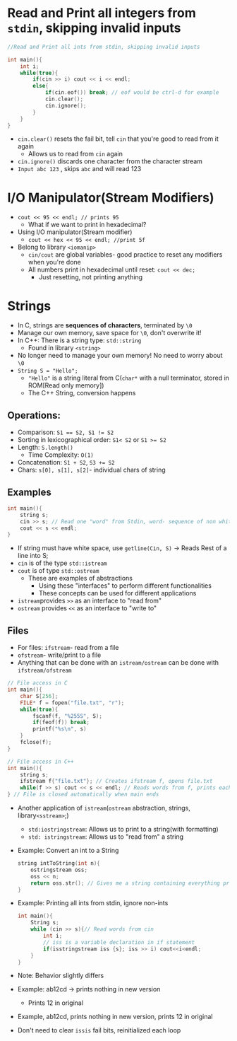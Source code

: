 # Read and Print all integers from `stdin`, skipping invalid inputs

```cpp
//Read and Print all ints from stdin, skipping invalid inputs

int main(){
    int i;
    while(true){
        if(cin >> i) cout << i << endl;
        else{
            if(cin.eof()) break; // eof would be ctrl-d for example
            cin.clear();
            cin.ignore();
        }
    }
}
```

- `cin.clear()` resets the fail bit, tell `cin` that you're good to read from it again
	- Allows us to read from `cin` again
- `cin.ignore()` discards one character from the character stream
- `Input abc 123` , skips `abc` and will read 123
# I/O Manipulator(Stream Modifiers)
- `cout << 95 << endl; // prints 95`
	- What if we want to print in hexadecimal?
- Using I/O manipulator(Stream modifier)
	- `cout << hex << 95 << endl; //print 5f`
- Belong to library `<iomanip>`
	- `cin/cout` are global variables- good practice to reset any modifiers when you're done
  - All numbers print in hexadecimal until reset: `cout << dec;`
	  - Just resetting, not printing anything

# Strings
- In C, strings are **sequences of characters**, terminated by `\0`
- Manage our own memory, save space for `\0`, don't overwrite it!
- In C++: There is a string type: `std::string`
	- Found in library `<string>`
- No longer need to manage your own memory! No need to worry about `\0`
- `String S = "Hello";`
	- `"Hello"` is a string literal from C(`char*` with a null terminator, stored in ROM[Read only memory])
	- The C++ String, conversion happens
## Operations:
- Comparison: `S1 == S2, S1 != S2`
- Sorting in lexicographical order: `S1< S2` or `S1 >= S2`
- Length: `S.length()`
	- Time Complexity: `O(1)`
- Concatenation: `S1 + S2`, `S3 += S2`
- Chars: `s[0], s[1], s[2]`- individual chars of string

## Examples

```cpp
int main(){
    string s;
    cin >> s; // Read one "word" from Stdin, word- sequence of non whitespace seperated characters
    cout << s << endl;
}
```

- If string must have white space, use `getline(Cin, S)` -> Reads Rest of a line into S;
- `cin` is of the type `std::istream`
- `cout` is of type `std::ostream`
  - These are examples of abstractions
    - Using these "interfaces" to perform different functionalities
    - These concepts can be used for different applications
- `istream`provides `>>` as an interface to "read from"
- `ostream` provides `<<` as an interface to "write to"

## Files
- For files: `ifstream`- read from a file
- `ofstream`- write/print to a file
- Anything that can be done with an `istream/ostream` can be done with `ifstream/ofstream`

```cpp
// File access in C
int main(){
    char S[256];
    FILE* f = fopen("file.txt", "r");
    while(true){
        fscanf(f, "%255S", S);
        if(feof(f)) break;
        printf("%s\n", s)
    }
    fclose(f);
}

// File access in C++
int main(){
    string s;
    ifstream f{"file.txt"}; // Creates ifstream f, opens file.txt
    while(f >> s) cout << s << endl; // Reads words from f, prints each on a new line
} // File is closed automatically when main ends
```

- Another application of `istream`(`ostream` abstraction, strings, library`<sstream>`;)
	- `std:iostringstream`: Allows us to print to a string(with formatting)
	- `std: istringstream`: Allows us to "read from" a string
- Example: Convert an int to a String
  
  ```cpp
  string intToString(int n){
      ostringstream oss;
      oss << n;
      return oss.str(); // Gives me a string containing everything printed to the ostringstream
  }
  ```

- Example: Printing all ints from stdin, ignore non-ints
  
  ```cpp
  int main(){
      String s;
      while (cin >> s){// Read words from cin
          int i;
          // iss is a variable declaration in if statement
          if(isstringstream iss {s}; iss >> i) cout<<i<endl;
      }
  }
  ```
  
- Note: Behavior slightly differs
- Example: ab12cd -> prints nothing in new version
	- Prints 12 in original
- Example, ab12cd, prints nothing in new version, prints 12 in original
- Don't need to clear `issis` fail bits, reinitialized each loop
